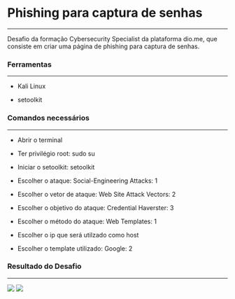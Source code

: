 <h1>Phishing para captura de senhas</h1>
<hr>
<p>Desafio da formação Cybersecurity Specialist da plataforma dio.me, que consiste em criar uma página de phishing para captura de senhas.</p>
<h3>Ferramentas</h3>
<hr>
<ul>
  <li><p>Kali Linux</p></li>
  <li><p>setoolkit</p></li>
</ul>

<h3>Comandos necessários</h3>
<hr>
<ul>
  <li><p>Abrir o terminal</p></li>
  <li><p>Ter privilégio root: sudo su</p></li>
  <li><p>Iniciar o setoolkit: setoolkit</p></li>
  <li><p>Escolher o ataque: Social-Engineering Attacks: 1</p></li>
  <li><p>Escolher o vetor de ataque: Web Site Attack Vectors: 2</p></li>
  <li><p>Escolher o objetivo do ataque: Credential Haverster: 3</p></li>
  <li><p>Escolher o método do ataque: Web Templates: 1</p></li>
  <li><p>Escolher o ip que será utilzado como host</p></li>
  <li><p>Escolher o template utilizado: Google: 2</p></li>
</ul>
<h3>Resultado do Desafio</h3>
<hr>
<img src="googleprint.png">
<img src="kali2.png">






